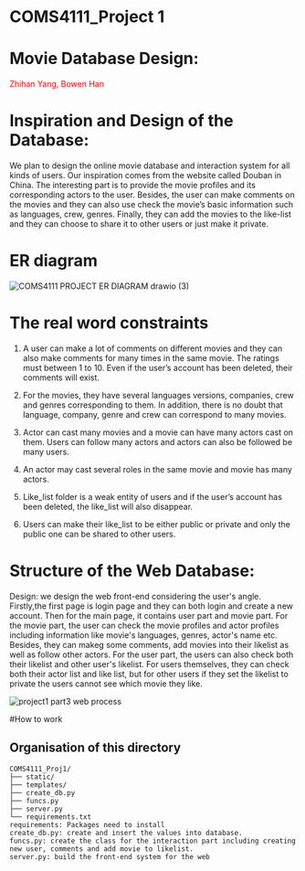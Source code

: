 # COMS4111_Project 1

# Movie Database Design:
<span style="color:red">Zhihan Yang, Bowen Han
# Inspiration and Design of the Database:
We plan to design the online movie database and interaction system for all kinds of users. Our inspiration comes from the website called Douban in China. The interesting part is to provide the movie profiles and its corresponding actors to the user. Besides, the user can make comments on the movies and they can also use check the movie’s basic information such as languages, crew, genres. Finally, they can add the movies to the like-list and they can choose to share it to other users or just make it private.
# ER diagram
![COMS4111 PROJECT ER DIAGRAM drawio (3)](https://user-images.githubusercontent.com/59796732/163073076-89211db6-2086-4e09-a8b5-646239cd520f.png)
# The real word constraints
1. A user can make a lot of comments on different movies and they can also make comments for many times in the same movie. The ratings must between 1 to 10. Even if the user’s account has been deleted, their comments will exist. 
  
2. For the movies, they have several languages versions, companies, crew and genres corresponding to them. In addition, there is no doubt that language, company, genre and crew can correspond to many movies. 
  
3. Actor can cast many movies and a movie can have many actors cast on them. Users can follow many actors and actors can also be followed be many users. 
  
4. An actor may cast several roles in the same movie and movie has many actors. 
  
5. Like_list folder is a weak entity of users and if the user’s account has been deleted, the like_list will also disappear. 
  
6. Users can make their like_list to be either public or private and only the public one can be shared to other users.

# Structure of the Web Database:
Design: we design the web front-end considering the user's angle. Firstly,the first page is login page and they can both login and create a new account. Then for the main page, it contains user part and movie part. For the movie part, the user can check the movie profiles and actor profiles including information like movie's languages, genres, actor's name etc. Besides, they can makeg some comments, add movies into their likelist as well as follow other actors. For the user part, the users can also check both their likelist and other user's likelist. For users themselves, they can check both their actor list and like list, but for other users if they set the likelist to private the users cannot see which movie they like. 
  
![project1 part3 web process](https://user-images.githubusercontent.com/59796732/163073618-7927052f-bff8-442c-9393-2ab54daac889.jpg)

 
#How to work 

## Organisation of this directory 
```
COMS4111_Proj1/
├── static/
├── templates/
├── create_db.py
├── funcs.py
├── server.py       
└── requirements.txt
requirements: Packages need to install
create_db.py: create and insert the values into database. 
funcs.py: create the class for the interaction part including creating new user, comments and add movie to likelist. 
server.py: build the front-end system for the web 

```
 
